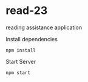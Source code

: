 # read-23
reading assistance application

Install dependencies

`npm install`

Start Server

`npm start`
